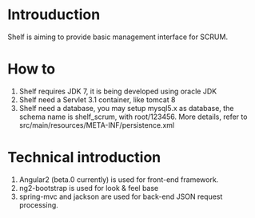 Introuduction
=============
Shelf is aiming to provide basic management interface for SCRUM.


How to
======
1. Shelf requires JDK 7, it is being developed using oracle JDK
2. Shelf need a Servlet 3.1 container, like tomcat 8
3. Shelf need a database, you may setup mysql5.x as database, the schema name is shelf_scrum, with root/123456.
   More details, refer to  src/main/resources/META-INF/persistence.xml

Technical introduction
======================
1. Angular2 (beta.0 currently) is used for front-end framework.
2. ng2-bootstrap is used for look & feel base
3. spring-mvc and jackson are used for back-end JSON request processing.


